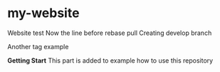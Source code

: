 # my-website
Website test
Now the line before rebase pull
Creating develop branch
 
 
 Another tag example
 
 __Getting Start__
 This part is added to example how to use this repository
